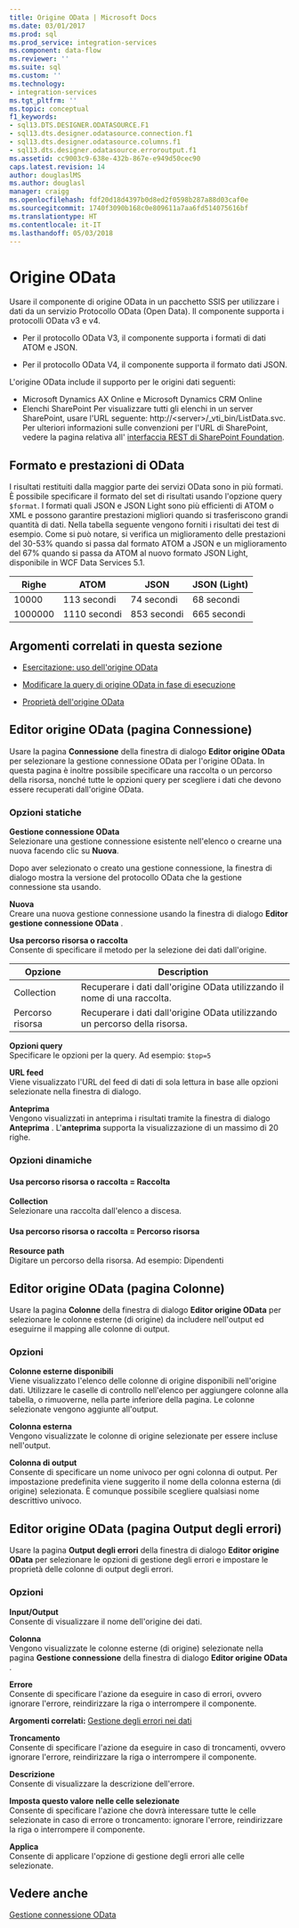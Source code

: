 ```yaml
---
title: Origine OData | Microsoft Docs
ms.date: 03/01/2017
ms.prod: sql
ms.prod_service: integration-services
ms.component: data-flow
ms.reviewer: ''
ms.suite: sql
ms.custom: ''
ms.technology:
- integration-services
ms.tgt_pltfrm: ''
ms.topic: conceptual
f1_keywords:
- sql13.DTS.DESIGNER.ODATASOURCE.F1
- sql13.dts.designer.odatasource.connection.f1
- sql13.dts.designer.odatasource.columns.f1
- sql13.dts.designer.odatasource.erroroutput.f1
ms.assetid: cc9003c9-638e-432b-867e-e949d50cec90
caps.latest.revision: 14
author: douglaslMS
ms.author: douglasl
manager: craigg
ms.openlocfilehash: fdf20d18d4397b0d8ed2f0598b287a88d03caf0e
ms.sourcegitcommit: 1740f3090b168c0e809611a7aa6fd514075616bf
ms.translationtype: HT
ms.contentlocale: it-IT
ms.lasthandoff: 05/03/2018
---
```

# <a name="odata-source"></a>Origine OData
Usare il componente di origine OData in un pacchetto SSIS per utilizzare i dati da un servizio Protocollo OData (Open Data). Il componente supporta i protocolli OData v3 e v4.  
  
-   Per il protocollo OData V3, il componente supporta i formati di dati ATOM e JSON.  
  
-   Per il protocollo OData V4, il componente supporta il formato dati JSON.  

L'origine OData include il supporto per le origini dati seguenti:
-   Microsoft Dynamics AX Online e Microsoft Dynamics CRM Online
-   Elenchi SharePoint Per visualizzare tutti gli elenchi in un server SharePoint, usare l'URL seguente: http://\<server>/_vti_bin/ListData.svc. Per ulteriori informazioni sulle convenzioni per l'URL di SharePoint, vedere la pagina relativa all' [interfaccia REST di SharePoint Foundation](http://msdn.microsoft.com/library/ff521587.aspx).
  
## <a name="odata-format-and-performance"></a>Formato e prestazioni di OData
 I risultati restituiti dalla maggior parte dei servizi OData sono in più formati. È possibile specificare il formato del set di risultati usando l'opzione query `$format`. I formati quali JSON e JSON Light sono più efficienti di ATOM o XML e possono garantire prestazioni migliori quando si trasferiscono grandi quantità di dati. Nella tabella seguente vengono forniti i risultati dei test di esempio. Come si può notare, si verifica un miglioramento delle prestazioni del 30-53% quando si passa dal formato ATOM a JSON e un miglioramento del 67% quando si passa da ATOM al nuovo formato JSON Light, disponibile in WCF Data Services 5.1.  
  
|Righe|ATOM|JSON|JSON (Light)|  
|-|-|-|-|  
|10000|113 secondi|74 secondi|68 secondi|  
|1000000|1110 secondi|853 secondi|665 secondi|  
  
## <a name="related-topics-in-this-section"></a>Argomenti correlati in questa sezione  
  
-   [Esercitazione: uso dell'origine OData](../../integration-services/data-flow/tutorial-using-the-odata-source.md)  
  
-   [Modificare la query di origine OData in fase di esecuzione](../../integration-services/data-flow/modify-odata-source-query-at-runtime.md)  
  
-   [Proprietà dell'origine OData](../../integration-services/data-flow/odata-source-properties.md)  
  
## <a name="odata-source-editor-connection-page"></a>Editor origine OData (pagina Connessione)
  Usare la pagina **Connessione** della finestra di dialogo **Editor origine OData** per selezionare la gestione connessione OData per l'origine OData. In questa pagina è inoltre possibile specificare una raccolta o un percorso della risorsa, nonché tutte le opzioni query per scegliere i dati che devono essere recuperati dall'origine OData. 
  
### <a name="static-options"></a>Opzioni statiche  
 **Gestione connessione OData**  
 Selezionare una gestione connessione esistente nell'elenco o crearne una nuova facendo clic su **Nuova**.  
  
 Dopo aver selezionato o creato una gestione connessione, la finestra di dialogo mostra la versione del protocollo OData che la gestione connessione sta usando.  
  
 **Nuova**  
 Creare una nuova gestione connessione usando la finestra di dialogo **Editor gestione connessione OData** .  
  
 **Usa percorso risorsa o raccolta**  
 Consente di specificare il metodo per la selezione dei dati dall'origine.  
  
|Opzione|Description|  
|------------|-----------------|  
|Collection|Recuperare i dati dall'origine OData utilizzando il nome di una raccolta.|  
|Percorso risorsa|Recuperare i dati dall'origine OData utilizzando un percorso della risorsa.|  
  
 **Opzioni query**  
 Specificare le opzioni per la query. Ad esempio: `$top=5` 
  
 **URL feed**  
 Viene visualizzato l'URL del feed di dati di sola lettura in base alle opzioni selezionate nella finestra di dialogo.  
  
 **Anteprima**  
 Vengono visualizzati in anteprima i risultati tramite la finestra di dialogo **Anteprima** . L'**anteprima** supporta la visualizzazione di un massimo di 20 righe.  
  
### <a name="dynamic-options"></a>Opzioni dinamiche  
  
#### <a name="use-collection-or-resource-path--collection"></a>Usa percorso risorsa o raccolta = Raccolta  
 **Collection**  
 Selezionare una raccolta dall'elenco a discesa.  
  
#### <a name="use-collection-or-resource-path--resource-path"></a>Usa percorso risorsa o raccolta = Percorso risorsa  
 **Resource path**  
 Digitare un percorso della risorsa. Ad esempio: Dipendenti  
  
## <a name="odata-source-editor-columns-page"></a>Editor origine OData (pagina Colonne)
  Usare la pagina **Colonne** della finestra di dialogo **Editor origine OData** per selezionare le colonne esterne (di origine) da includere nell'output ed eseguirne il mapping alle colonne di output.  
  
### <a name="options"></a>Opzioni  
 **Colonne esterne disponibili**  
 Viene visualizzato l'elenco delle colonne di origine disponibili nell'origine dati. Utilizzare le caselle di controllo nell'elenco per aggiungere colonne alla tabella, o rimuoverne, nella parte inferiore della pagina. Le colonne selezionate vengono aggiunte all'output.  
  
 **Colonna esterna**  
 Vengono visualizzate le colonne di origine selezionate per essere incluse nell'output.  
  
 **Colonna di output**  
 Consente di specificare un nome univoco per ogni colonna di output. Per impostazione predefinita viene suggerito il nome della colonna esterna (di origine) selezionata. È comunque possibile scegliere qualsiasi nome descrittivo univoco.  
  
## <a name="odata-source-editor-error-output-page"></a>Editor origine OData (pagina Output degli errori)
  Usare la pagina **Output degli errori** della finestra di dialogo **Editor origine OData** per selezionare le opzioni di gestione degli errori e impostare le proprietà delle colonne di output degli errori.  
  
### <a name="options"></a>Opzioni  
 **Input/Output**  
 Consente di visualizzare il nome dell'origine dei dati.  
  
 **Colonna**  
 Vengono visualizzate le colonne esterne (di origine) selezionate nella pagina **Gestione connessione** della finestra di dialogo **Editor origine OData** .  
  
 **Errore**  
 Consente di specificare l'azione da eseguire in caso di errori, ovvero ignorare l'errore, reindirizzare la riga o interrompere il componente.  
  
 **Argomenti correlati:** [Gestione degli errori nei dati](../../integration-services/data-flow/error-handling-in-data.md)  
  
 **Troncamento**  
 Consente di specificare l'azione da eseguire in caso di troncamenti, ovvero ignorare l'errore, reindirizzare la riga o interrompere il componente.  
  
 **Descrizione**  
 Consente di visualizzare la descrizione dell'errore.  
  
 **Imposta questo valore nelle celle selezionate**  
 Consente di specificare l'azione che dovrà interessare tutte le celle selezionate in caso di errore o troncamento: ignorare l'errore, reindirizzare la riga o interrompere il componente.  
  
 **Applica**  
 Consente di applicare l'opzione di gestione degli errori alle celle selezionate.  
  
## <a name="see-also"></a>Vedere anche  
 [Gestione connessione OData](../../integration-services/connection-manager/odata-connection-manager.md)  
  
  

